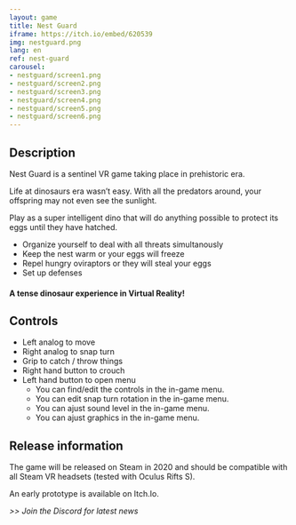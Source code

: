 ```yaml
---
layout: game
title: Nest Guard
iframe: https://itch.io/embed/620539
img: nestguard.png
lang: en
ref: nest-guard
carousel:
- nestguard/screen1.png
- nestguard/screen2.png
- nestguard/screen3.png
- nestguard/screen4.png
- nestguard/screen5.png
- nestguard/screen6.png
---
```


## Description

Nest Guard is a sentinel VR game taking place in prehistoric era.

Life at dinosaurs era wasn’t easy. With all the predators around, your offspring may not even see the sunlight. 

Play as a super intelligent dino that will do anything possible to protect its eggs until they have hatched.

- Organize yourself to deal with all threats simultanously
- Keep the nest warm or your eggs will freeze
- Repel hungry oviraptors or they will steal your eggs
- Set up defenses

####  A tense dinosaur experience in Virtual Reality!
<div id="carousel"></div>




## Controls

- Left analog to move
- Right analog to snap turn
- Grip to catch / throw things
- Right hand button to crouch
- Left hand button to open menu
	- You can find/edit the controls in the in-game menu. 
    - You can edit snap turn rotation in the in-game menu.
    - You can ajust sound level in the in-game menu.
	- You can ajust graphics in the in-game menu.

	 
	
## Release information	
	
The game will be released on Steam in 2020 and should be compatible with all Steam VR headsets (tested with Oculus Rifts S).

An early prototype is available on Itch.Io.

<i> >> Join the Discord for latest news </i>